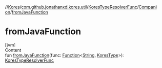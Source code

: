 //[Kores](../../../index.md)/[com.github.jonathanxd.kores.util](../../index.md)/[KoresTypeResolverFunc](../index.md)/[Companion](index.md)/[fromJavaFunction](from-java-function.md)



# fromJavaFunction  
[jvm]  
Content  
fun [fromJavaFunction](from-java-function.md)(func: [Function](https://docs.oracle.com/javase/8/docs/api/java/util/function/Function.html)<[String](https://kotlinlang.org/api/latest/jvm/stdlib/kotlin/-string/index.html), [KoresType](../../../com.github.jonathanxd.kores.type/-kores-type/index.md)>): [KoresTypeResolverFunc](../index.md)  



